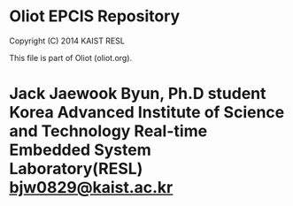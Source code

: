 Oliot EPCIS Repository
========
Copyright (C) 2014 KAIST RESL 

This file is part of Oliot (oliot.org).

Jack Jaewook Byun, Ph.D student
Korea Advanced Institute of Science and Technology
Real-time Embedded System Laboratory(RESL)
bjw0829@kaist.ac.kr
========
